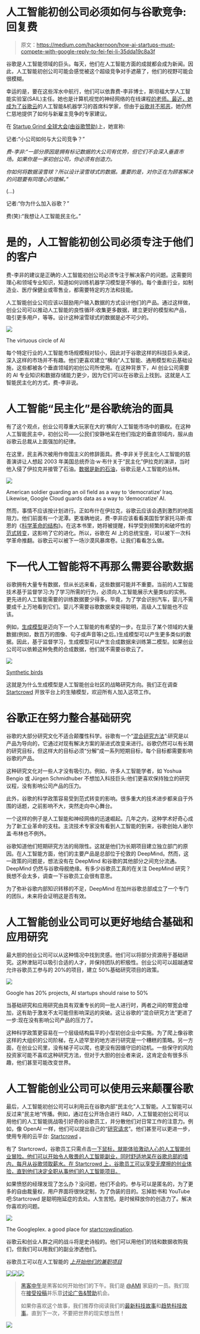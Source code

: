 # 人工智能初创公司必须如何与谷歌竞争:回复费

> 原文：<https://medium.com/hackernoon/how-ai-startups-must-compete-with-google-reply-to-fei-fei-li-35dda19c8a3f>

谷歌是人工智能领域的巨头。每天，他们在人工智能方面的成就都会成为新闻。因此，人工智能初创公司可能会感觉被这个超级竞争对手遮蔽了，他们的视野可能会很模糊。

幸运的是，要在这些浑水中航行，他们可以依靠费-李非博士，斯坦福大学人工智能实验室(SAIL)主任。她也是计算机视觉的神经网络的在线课程[的老师。最近，她成为了](http://cs231n.stanford.edu/)[谷歌云](https://medium.com/u/4f3f4ee0f977?source=post_page-----35dda19c8a3f--------------------------------)的人工智能&机器学习的首席科学家，但由于[谷歌并不邪恶](https://en.wikipedia.org/wiki/Don%27t_be_evil)，她仍然仁慈地提供了如何与新雇主竞争的专家建议。

在 [Startup Grind 全球大会(由谷歌赞助)](https://www.startupgrind.com/blog/cloud-will-democratize-ai/)上，她宣称:

记者:“小公司如何与大公司竞争？”

*费-李非:“一部分原因是拥有标记数据的大公司有优势，但它们不会深入垂直市场。如果你是一家初创公司，你必须有创造力。*

*你如何将数据滚雪球？所以设计滚雪球式的数据。重要的是，对你正在为顾客解决的问题要有同理心的理解。”*

(…)

记者:“你为什么加入谷歌？”

费(笑):“我想让人工智能民主化。”

# 是的，人工智能初创公司必须专注于他们的客户

费-李非的建议是正确的:人工智能初创公司必须专注于解决客户的问题。这需要同理心和领域专业知识，知道如何训练机器学习模型是不够的。每个垂直行业，如制造业、医疗保健业或零售业，都需要特定的方法和技能。

人工智能创业公司应该以鼓励用户输入数据的方式设计他们的产品。通过这样做，创业公司可以推动人工智能的良性循环:收集更多数据，建立更好的模型和产品，吸引更多用户，等等。设计这种滚雪球式的数据是必不可少的。

![](img/4a39eb4839bc4b09812a8f108c726844.png)

The virtuous circle of AI

每个特定行业的人工智能市场规模相对较小，因此对于谷歌这样的科技巨头来说，深入这样的市场并不有趣。他们更喜欢建立“横向”人工智能、通用模型和云基础设施，这些都被各个垂直领域的初创公司所使用。在这种背景下，AI 创业公司需要的 AI 专业知识和数据存储能力更少，因为它们可以在谷歌云上找到。这就是人工智能民主化的方式，费-李非说。

# 人工智能“民主化”是谷歌统治的面具

有了这个观点，创业公司尊重大玩家在大的‘横向’人工智能市场中的霸权。在这种人工智能民主中，初创公司——公民们安静地呆在他们指定的垂直领域内，服从由谷歌云总裁从上面强加的纪律。

在这里，民主再次被用作帝国主义的修辞面具。费-李非关于民主化人工智能的慈善演讲让人想起 2003 年美国总统乔治·w·布什关于“民主化”伊拉克的演讲，当时他入侵了伊拉克并接管了石油。[数据是新的石油](http://fortune.com/2016/07/11/data-oil-brainstorm-tech/)，谷歌云是人工智能的丛林。

![](img/d349307aa45446d31da8f1ef6ef0c313.png)

American soldier guarding an oil field as a way to ‘democratize’ Iraq. Likewise, Google Cloud guards data as a way to ‘democratize’ AI.

然而，事情不应该按计划进行。正如布什在伊拉克，谷歌云应该会遇到激烈的地面阻力。他们前面有一个泥潭。更准确地说，费-李非应该看看美国哲学家托马斯·库恩的《[科学革命的结构](https://en.wikipedia.org/wiki/The_Structure_of_Scientific_Revolutions)》。在这本书里，她将被提醒，科学受到频繁的和破坏性的[范式转变](https://en.wikipedia.org/wiki/Paradigm_shift)，这影响了它的进化。所以，谷歌在 AI 上的总统宝座，可以被下一次科学革命推翻。谷歌云可以被下一场沙漠风暴席卷。让我们看看怎么做。

# 下一代人工智能将不再那么需要谷歌数据

谷歌拥有大量专有数据，但从长远来看，这些数据可能并不重要。当前的人工智能技术基于监督学习:为了学习所需的行为，必须向人工智能展示大量类似的实例。更先进的人工智能需要的训练数据要少得多。毕竟，为了学会识别汽车，婴儿不需要成千上万地看到它们。婴儿不需要谷歌数据来变得聪明，高级人工智能也不应该。

例如，[生成模型](https://blog.openai.com/generative-models/)是迈向下一个人工智能的有希望的一步。在显示了某个领域的大量数据(例如，数百万的图像、句子或声音等)之后。)生成模型可以产生更多类似的数据。因此，基于监督学习，生成模型可以产生合成数据来训练第二模型。如果创业公司可以依赖这种免费的合成数据，他们就不需要谷歌云了。

![](img/08c74773d3463151837f196d09ae0432.png)

[Synthetic birds](https://arxiv.org/pdf/1612.03242v1.pdf)

这就是为什么生成模型是人工智能创业社区的战略研究方向。我们正在调查 [Startcrowd](http://www.startcrowd.club) 开放平台上的生殖模型，欢迎所有人加入这项工作。

# 谷歌正在努力整合基础研究

谷歌的大部分研究文化不适合颠覆性科学。谷歌有一个“[混合研究方法](http://norvig.com/cacm-hybrid.html)”:研究是以产品为导向的，它通过对现有解决方案的渐进式改变来进行。谷歌仍然可以有长期的研究目标，但这样大的目标必须“分解”成一系列短期目标，每个目标都需要影响谷歌的产品。

这种研究文化对一些人才没有吸引力。例如，许多人工智能学者，如 Yoshua Bengio 或 Jürgen Schmidhuber 不想加入科技巨头:他们更喜欢保持独立的研究议程，没有影响公司产品的压力。

此外，谷歌的科学政策容易受到范式转变的影响。很多重大的技术进步都来自于外围的话题，之前影响不大，突然走向中心舞台。

一个这样的例子是人工智能和神经网络的迅速崛起。几年之内，这种学术好奇心成为了新工业革命的支柱。主流技术专家没有看到人工智能的到来，谷歌创始人谢尔盖·布林也不例外。

谷歌知道他们短期研究方法的局限性。这就是他们为长期项目建立独立部门的原因。在人工智能方面，他们的主要产品是总部位于伦敦的 DeepMind。然而，这一政策的问题是，想法没有在 DeepMind 和谷歌的其他部分之间充分流通。DeepMind 仍然与谷歌母舰绝缘。有多少谷歌员工真的在关注 DeepMind 研究？我想不会太多，调查一下谷歌员工会很有意思。

为了弥补谷歌内部知识转移的不足，DeepMind 在加州谷歌总部成立了一个专门的团队，未来将会证明这是否有效。

# 人工智能创业公司可以更好地结合基础和应用研究

最大胆的创业公司可以从这种情况中找到灵感。他们可以将部分资源用于基础研究。这种津贴可以吸引合适的人才，并保持团队的积极性。创业公司可以超越通常允许谷歌员工参与的 20%的项目，建立 50%基础研究项目的政策。

![](img/47de97aea867172836e867d5d56ea3e5.png)

Google has 20% projects, AI startups should raise to 50%

当基础研究和应用研究由具有双重专长的同一批人进行时，两者之间的带宽会增加，这有助于激发不太可能但影响深远的突破。这让谷歌的“混合研究方法”更进了一步:现在没有影响公司产品的压力了。

这种科学政策更容易在一个层级结构扁平的小型初创企业中实施。为了爬上像谷歌这样的大组织的公司阶梯，在人迹罕至的地方进行研究是一个糟糕的策略。另一方面，在创业公司里，没有梯子可以爬，也更没有因循守旧的动机。一些保守的风险投资家可能不喜欢这种研究方法，但对于大胆的创业者来说，这肯定会有很多乐趣，他们甚至可能改变世界。

# 人工智能创业公司可以使用云来颠覆谷歌

最后，人工智能初创公司可以利用云在谷歌内部“民主化”人工智能。人工智能可以反过来“民主地”传播。例如，通过在公开场合进行 R&D，人工智能初创公司可以用他们的人工智能挑战吸引好奇的谷歌员工，并分散他们对日常工作的注意力。例如，像 OpenAI 一样，他们可以提出自己的“[研究请求](https://openai.com/requests-for-research/)”。他们甚至可以更进一步，使用专用的云平台: [Startcrowd](http://www.startcrowd.club) 。

有了 Startcrowd，谷歌员工只需点击[一下鼠标，就能体验激动人心的人工智能创业冒险。他们可以开始令人敬畏的人工智能副业，同时舒适地呆在谷歌总部的墙内，每月从谷歌领取薪水。在 Startcrowd 上，谷歌员工可以享受无摩擦的创业体验，直到他们决定全职从事他们的人工智能项目。](https://startcrowd.club)

如果愤怒的经理发现了怎么办？没问题，他们不会的。参与可以是匿名的，为了更多的自由裁量权，用户界面将很快定制，为了伪装的目的。忘掉脸书和 YouTube 吧:Startcrowd 是聪明拖延症的去处。人生苦短。是时候释放你的创造力了。解决你喜欢的问题。

![](img/eb57dad46df0558610e8cc7274fc19e2.png)

The Googleplex. a good place for [startcrowdination](http://www.startcrowd.club).

谷歌云和创业人群之间的战斗将是史诗般的。他们可以用他们的钱和数据收购我们，但我们可以用我们的副业渗透他们。

谷歌员工可以在人工智能的 [*上开始他们的兼职项目*](https://startcrowd.club)

[![](img/50ef4044ecd4e250b5d50f368b775d38.png)](http://bit.ly/HackernoonFB)[![](img/979d9a46439d5aebbdcdca574e21dc81.png)](https://goo.gl/k7XYbx)[![](img/2930ba6bd2c12218fdbbf7e02c8746ff.png)](https://goo.gl/4ofytp)

> [黑客中午](http://bit.ly/Hackernoon)是黑客如何开始他们的下午。我们是 [@AMI](http://bit.ly/atAMIatAMI) 家庭的一员。我们现在[接受投稿](http://bit.ly/hackernoonsubmission)并乐意[讨论广告&赞助](mailto:partners@amipublications.com)机会。
> 
> 如果你喜欢这个故事，我们推荐你阅读我们的[最新科技故事](http://bit.ly/hackernoonlatestt)和[趋势科技故事](https://hackernoon.com/trending)。直到下一次，不要把世界的现实想当然！

![](img/be0ca55ba73a573dce11effb2ee80d56.png)
